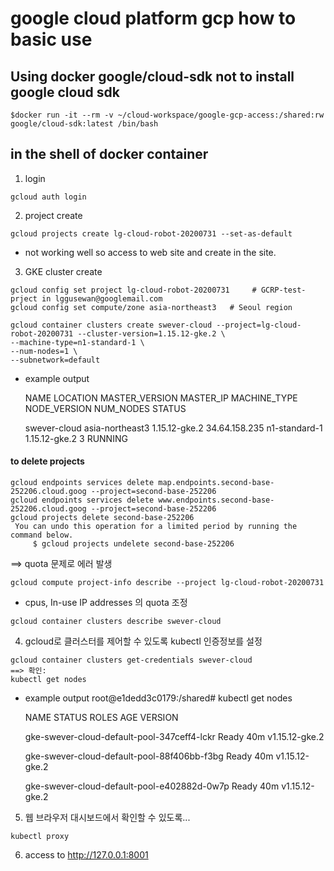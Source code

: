 # google cloud platform gcp how to basic use

## Using docker google/cloud-sdk not to install google cloud sdk                          
```
$docker run -it --rm -v ~/cloud-workspace/google-gcp-access:/shared:rw google/cloud-sdk:latest /bin/bash
```

## in the shell of docker container 

1. login
```
gcloud auth login
```


2. project create 
```
gcloud projects create lg-cloud-robot-20200731 --set-as-default
```
- not working well so access to web site and create in the site. 


3. GKE cluster create
```
gcloud config set project lg-cloud-robot-20200731     # GCRP-test-prject in lggusewan@googlemail.com
gcloud config set compute/zone asia-northeast3   # Seoul region

gcloud container clusters create swever-cloud --project=lg-cloud-robot-20200731 --cluster-version=1.15.12-gke.2 \
--machine-type=n1-standard-1 \
--num-nodes=1 \
--subnetwork=default
```
- example output

  NAME          LOCATION         MASTER_VERSION  MASTER_IP      MACHINE_TYPE   NODE_VERSION   NUM_NODES  STATUS

  swever-cloud  asia-northeast3  1.15.12-gke.2   34.64.158.235  n1-standard-1  1.15.12-gke.2  3          RUNNING


#### to delete projects
```
gcloud endpoints services delete map.endpoints.second-base-252206.cloud.goog --project=second-base-252206
gcloud endpoints services delete www.endpoints.second-base-252206.cloud.goog --project=second-base-252206
gcloud projects delete second-base-252206
 You can undo this operation for a limited period by running the command below.
     $ gcloud projects undelete second-base-252206
```

==> quota 문제로 에러 발생
```
gcloud compute project-info describe --project lg-cloud-robot-20200731
```
- cpus, In-use IP addresses 의  quota 조정
```
gcloud container clusters describe swever-cloud
```


4. gcloud로 클러스터를 제어할 수 있도록 kubectl 인증정보를 설정
```
gcloud container clusters get-credentials swever-cloud
==> 확인: 
kubectl get nodes  
```
- example output
  root@e1dedd3c0179:/shared# kubectl get nodes
  
  NAME                                          STATUS   ROLES    AGE   VERSION
  
  gke-swever-cloud-default-pool-347ceff4-lckr   Ready    <none>   40m   v1.15.12-gke.2
  
  gke-swever-cloud-default-pool-88f406bb-f3bg   Ready    <none>   40m   v1.15.12-gke.2
  
  gke-swever-cloud-default-pool-e402882d-0w7p   Ready    <none>   40m   v1.15.12-gke.2


5. 웹 브라우저 대시보드에서 확인할 수 있도록...
```
kubectl proxy
```

6. access to http://127.0.0.1:8001

